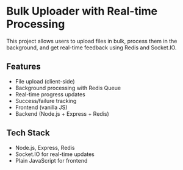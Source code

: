 # Bulk Uploader with Real-time Processing

This project allows users to upload files in bulk, process them in the background, and get real-time feedback using Redis and Socket.IO.

## Features

- File upload (client-side)
- Background processing with Redis Queue
- Real-time progress updates
- Success/failure tracking
- Frontend (vanilla JS)
- Backend (Node.js + Express + Redis)

## Tech Stack

- Node.js, Express, Redis
- Socket.IO for real-time updates
- Plain JavaScript for frontend


